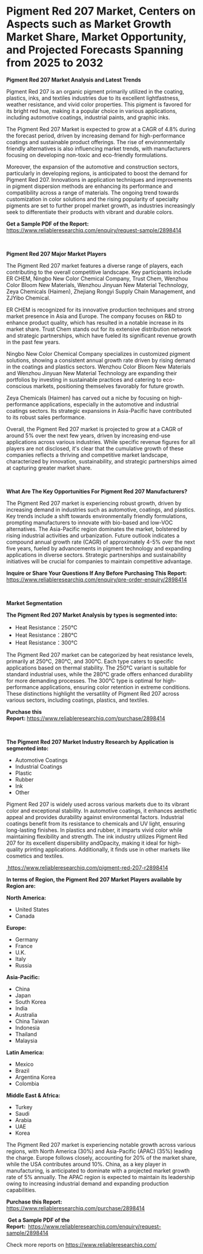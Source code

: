 <p><h1>Pigment Red 207 Market, Centers on Aspects such as Market Growth Market Share, Market Opportunity, and Projected Forecasts Spanning from 2025 to 2032</h1></p><p><strong>Pigment Red 207 Market Analysis and Latest Trends</strong></p>
<p><p>Pigment Red 207 is an organic pigment primarily utilized in the coating, plastics, inks, and textiles industries due to its excellent lightfastness, weather resistance, and vivid color properties. This pigment is favored for its bright red hue, making it a popular choice in various applications, including automotive coatings, industrial paints, and graphic inks.</p><p>The Pigment Red 207 Market is expected to grow at a CAGR of 4.8% during the forecast period, driven by increasing demand for high-performance coatings and sustainable product offerings. The rise of environmentally friendly alternatives is also influencing market trends, with manufacturers focusing on developing non-toxic and eco-friendly formulations.</p><p>Moreover, the expansion of the automotive and construction sectors, particularly in developing regions, is anticipated to boost the demand for Pigment Red 207. Innovations in application techniques and improvements in pigment dispersion methods are enhancing its performance and compatibility across a range of materials. The ongoing trend towards customization in color solutions and the rising popularity of specialty pigments are set to further propel market growth, as industries increasingly seek to differentiate their products with vibrant and durable colors.</p></p>
<p><strong>Get a Sample PDF of the Report:&nbsp;</strong> <a href="https://www.reliableresearchiq.com/enquiry/request-sample/2898414?utm_campaign=3381&utm_medium=2&utm_source=Github&utm_content=ia&utm_term=15032025&utm_id=pigment-red-207">https://www.reliableresearchiq.com/enquiry/request-sample/2898414</a></p>
<p>&nbsp;</p>
<p><strong>Pigment Red 207 Major Market Players</strong></p>
<p><p>The Pigment Red 207 market features a diverse range of players, each contributing to the overall competitive landscape. Key participants include ER CHEM, Ningbo New Color Chemical Company, Trust Chem, Wenzhou Color Bloom New Materials, Wenzhou Jinyuan New Material Technology, Zeya Chemicals (Haimen), Zhejiang Rongyi Supply Chain Management, and ZJYibo Chemical.</p><p>ER CHEM is recognized for its innovative production techniques and strong market presence in Asia and Europe. The company focuses on R&D to enhance product quality, which has resulted in a notable increase in its market share. Trust Chem stands out for its extensive distribution network and strategic partnerships, which have fueled its significant revenue growth in the past few years.</p><p>Ningbo New Color Chemical Company specializes in customized pigment solutions, showing a consistent annual growth rate driven by rising demand in the coatings and plastics sectors. Wenzhou Color Bloom New Materials and Wenzhou Jinyuan New Material Technology are expanding their portfolios by investing in sustainable practices and catering to eco-conscious markets, positioning themselves favorably for future growth.</p><p>Zeya Chemicals (Haimen) has carved out a niche by focusing on high-performance applications, especially in the automotive and industrial coatings sectors. Its strategic expansions in Asia-Pacific have contributed to its robust sales performance.</p><p>Overall, the Pigment Red 207 market is projected to grow at a CAGR of around 5% over the next few years, driven by increasing end-use applications across various industries. While specific revenue figures for all players are not disclosed, it's clear that the cumulative growth of these companies reflects a thriving and competitive market landscape, characterized by innovation, sustainability, and strategic partnerships aimed at capturing greater market share.</p></p>
<p>&nbsp;</p>
<p><strong>What Are The Key Opportunities For Pigment Red 207 Manufacturers?</strong></p>
<p><p>The Pigment Red 207 market is experiencing robust growth, driven by increasing demand in industries such as automotive, coatings, and plastics. Key trends include a shift towards environmentally friendly formulations, prompting manufacturers to innovate with bio-based and low-VOC alternatives. The Asia-Pacific region dominates the market, bolstered by rising industrial activities and urbanization. Future outlook indicates a compound annual growth rate (CAGR) of approximately 4-5% over the next five years, fueled by advancements in pigment technology and expanding applications in diverse sectors. Strategic partnerships and sustainability initiatives will be crucial for companies to maintain competitive advantage.</p></p>
<p><strong>Inquire or Share Your Questions If Any Before Purchasing This Report:</strong> <a href="https://www.reliableresearchiq.com/enquiry/pre-order-enquiry/2898414?utm_campaign=3381&utm_medium=2&utm_source=Github&utm_content=ia&utm_term=15032025&utm_id=pigment-red-207">https://www.reliableresearchiq.com/enquiry/pre-order-enquiry/2898414</a></p>
<p>&nbsp;</p>
<p><strong>Market Segmentation</strong></p>
<p><strong>The Pigment Red 207 Market Analysis by types is segmented into:</strong></p>
<p><ul><li>Heat Resistance：250℃</li><li>Heat Resistance：280℃</li><li>Heat Resistance：300℃</li></ul></p>
<p><p>The Pigment Red 207 market can be categorized by heat resistance levels, primarily at 250°C, 280°C, and 300°C. Each type caters to specific applications based on thermal stability. The 250°C variant is suitable for standard industrial uses, while the 280°C grade offers enhanced durability for more demanding processes. The 300°C type is optimal for high-performance applications, ensuring color retention in extreme conditions. These distinctions highlight the versatility of Pigment Red 207 across various sectors, including coatings, plastics, and textiles.</p></p>
<p><strong>Purchase this Report:&nbsp;</strong><a href="https://www.reliableresearchiq.com/purchase/2898414?utm_campaign=3381&utm_medium=2&utm_source=Github&utm_content=ia&utm_term=15032025&utm_id=pigment-red-207">https://www.reliableresearchiq.com/purchase/2898414</a></p>
<p>&nbsp;</p>
<p><strong>The Pigment Red 207 Market Industry Research by Application is segmented into:</strong></p>
<p><ul><li>Automotive Coatings</li><li>Industrial Coatings</li><li>Plastic</li><li>Rubber</li><li>Ink</li><li>Other</li></ul></p>
<p><p>Pigment Red 207 is widely used across various markets due to its vibrant color and exceptional stability. In automotive coatings, it enhances aesthetic appeal and provides durability against environmental factors. Industrial coatings benefit from its resistance to chemicals and UV light, ensuring long-lasting finishes. In plastics and rubber, it imparts vivid color while maintaining flexibility and strength. The ink industry utilizes Pigment Red 207 for its excellent dispersibility andOpacity, making it ideal for high-quality printing applications. Additionally, it finds use in other markets like cosmetics and textiles.</p></p>
<p><a href="https://www.reliableresearchiq.com/pigment-red-207-r2898414?utm_campaign=3381&utm_medium=2&utm_source=Github&utm_content=ia&utm_term=15032025&utm_id=pigment-red-207">&nbsp;https://www.reliableresearchiq.com/pigment-red-207-r2898414</a></p>
<p><strong>In terms of Region, the Pigment Red 207 Market Players available by Region are:</strong></p>
<p>
    <p> <strong> North America: </strong>
        <ul>
            <li>United States</li>
            <li>Canada</li>
        </ul>
        </p> 
    <p> <strong> Europe: </strong>
        <ul>
            <li>Germany</li>
            <li>France</li>
            <li>U.K.</li>
            <li>Italy</li>
            <li>Russia</li>
        </ul>
        </p> 
    <p> <strong> Asia-Pacific: </strong>
        <ul>
            <li>China</li>
            <li>Japan</li>
            <li>South Korea</li>
            <li>India</li>
            <li>Australia</li>
            <li>China Taiwan</li>
            <li>Indonesia</li>
            <li>Thailand</li>
            <li>Malaysia</li>
        </ul>
        </p> 
    <p> <strong> Latin America: </strong>
        <ul>
            <li>Mexico</li>
            <li>Brazil</li>
            <li>Argentina Korea</li>
            <li>Colombia</li>
        </ul>
        </p> 
    <p> <strong> Middle East & Africa: </strong>
        <ul>
            <li>Turkey</li>
            <li>Saudi</li>
            <li>Arabia</li>
            <li>UAE</li>
            <li>Korea</li>
        </ul>
    </p>
    </p>
<p><p>The Pigment Red 207 market is experiencing notable growth across various regions, with North America (30%) and Asia-Pacific (APAC) (35%) leading the charge. Europe follows closely, accounting for 20% of the market share, while the USA contributes around 10%. China, as a key player in manufacturing, is anticipated to dominate with a projected market growth rate of 5% annually. The APAC region is expected to maintain its leadership owing to increasing industrial demand and expanding production capabilities.</p></p>
<p><strong>Purchase this Report: </strong><a href="https://www.reliableresearchiq.com/purchase/2898414?utm_campaign=3381&utm_medium=2&utm_source=Github&utm_content=ia&utm_term=15032025&utm_id=pigment-red-207">https://www.reliableresearchiq.com/purchase/2898414</a></p>
<p>&nbsp;<strong>Get a Sample PDF of the Report:&nbsp;&nbsp;</strong><a href="https://www.reliableresearchiq.com/enquiry/request-sample/2898414?utm_campaign=3381&utm_medium=2&utm_source=Github&utm_content=ia&utm_term=15032025&utm_id=pigment-red-207">https://www.reliableresearchiq.com/enquiry/request-sample/2898414</a></p>
<p><strong></strong></p>
<p>Check more reports on <a href="https://www.reliableresearchiq.com/?utm_campaign=3381&utm_medium=2&utm_source=Github&utm_content=ia&utm_term=15032025&utm_id=pigment-red-207">https://www.reliableresearchiq.com/</a></p>